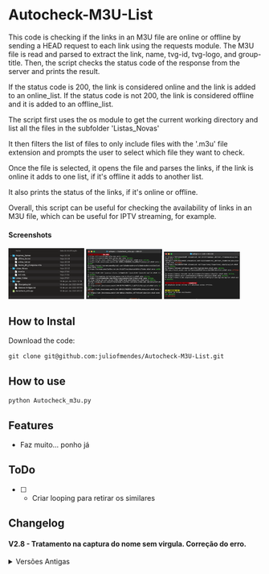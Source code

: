 # Autocheck-M3U-List

This code is checking if the links in an M3U file are online or offline by sending a HEAD request to each link using the requests module. The M3U file is read and parsed to extract the link, name, tvg-id, tvg-logo, and group-title. Then, the script checks the status code of the response from the server and prints the result.

If the status code is 200, the link is considered online and the link is added to an online_list. If the status code is not 200, the link is considered offline and it is added to an offline_list.

The script first uses the os module to get the current working directory and list all the files in the subfolder 'Listas_Novas'

It then filters the list of files to only include files with the '.m3u' file extension and prompts the user to select which file they want to check.

Once the file is selected, it opens the file and parses the links, if the link is online it adds to one list, if it's offline it adds to another list.

It also prints the status of the links, if it's online or offline.

Overall, this script can be useful for checking the availability of links in an M3U file, which can be useful for IPTV streaming, for example.

#### Screenshots
<img src="https://github.com/juliofmendes/Autocheck-M3U-List/blob/main/Screenshot_03.png?raw=true" width="30%" height="30%">     <img src="https://github.com/juliofmendes/Autocheck-M3U-List/blob/main/Screenshot_01.png?raw=true" width="30%" height="30%">     <img src="https://github.com/juliofmendes/Autocheck-M3U-List/blob/main/Screenshot_02.png?raw=true" width="30%" height="30%">


## How to Instal

Download the code:
```
git clone git@github.com:juliofmendes/Autocheck-M3U-List.git
```

## How to use
```
python Autocheck_m3u.py
```

## Features
- Faz muito... ponho já


## ToDo
* [ ] - Criar looping para retirar os similares

## Changelog

#### V2.8 - Tratamento na captura do nome sem virgula. Correção do erro.
  <details>
  <summary>Versões Antigas</summary>

V2.7 - melhorada a captura para as tags na m3u e salvamento, agora sem erro. Resolvido o problema de salvamento dos arquivos offline na lista. Retirado a repetição do ultimo item.

V2.5 - Restruturado para armazenar as tags da lista m3u e organizado a forma de salvamento. Agora gera a lista M3U com os links online.

V2.1 - Tradução para PT-BR. 

V2.0 - Adicionado recursos para salvar arquivos na pasta "Arquivos_Salvos" e leitura de listas na pasta  "Listas_Novas”. Ajustes na contagem de linhas será feita no arquivo correto salvo na pasta "Arquivos_Salvos" e evitará o erro.

V1.8 - Adicionado correção da quantidade total já salva.

V1.7 - Adicionado cores e inicio da interface visual.

V1.5 - Este código adiciona a capacidade de selecionar qual arquivo M3U deseja-se analisar, ao listar todos os arquivos M3U encontrados na pasta atual e pedir ao usuário para escolher um. Ele também fornece uma mensagem quando o processo estiver concluído, incluindo a quantidade de arquivos online e offline. Além disso, ele adiciona uma contagem em tempo real dos arquivos analisados e quantidade de arquivos salvo nos arquivos de texto.

V1.0 - Básico e inicial.  
</details>
